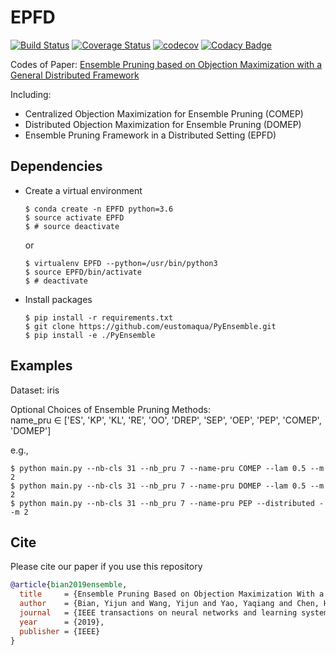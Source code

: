 # EPFD

[![Build Status](https://travis-ci.org/eustomaqua/EPFD.svg?branch=master)](https://travis-ci.org/eustomaqua/EPFD) 
[![Coverage Status](https://coveralls.io/repos/github/eustomaqua/EPFD/badge.svg)](https://coveralls.io/github/eustomaqua/EPFD) 
[![codecov](https://codecov.io/gh/eustomaqua/EPFD/branch/master/graph/badge.svg)](https://codecov.io/gh/eustomaqua/EPFD) 
[![Codacy Badge](https://api.codacy.com/project/badge/Grade/39ec3833188a4fefaab11a0a0df9c3b1)](https://www.codacy.com/manual/eustomaqua/EPFD?utm_source=github.com&amp;utm_medium=referral&amp;utm_content=eustomaqua/EPFD&amp;utm_campaign=Badge_Grade) 

Codes of Paper: [Ensemble Pruning based on Objection Maximization with a General Distributed Framework](https://arxiv.org/abs/1806.04899)

Including:
- Centralized Objection Maximization for Ensemble Pruning (COMEP)
- Distributed Objection Maximization for Ensemble Pruning (DOMEP)
- Ensemble Pruning Framework in a Distributed Setting (EPFD)

## Dependencies

- Create a virtual environment
  ```shell
  $ conda create -n EPFD python=3.6
  $ source activate EPFD
  $ # source deactivate
  ```
  or
  ```shell
  $ virtualenv EPFD --python=/usr/bin/python3
  $ source EPFD/bin/activate
  $ # deactivate
  ```

- Install packages
  ```shell
  $ pip install -r requirements.txt
  $ git clone https://github.com/eustomaqua/PyEnsemble.git
  $ pip install -e ./PyEnsemble
  ```

## Examples

Dataset: iris

Optional Choices of Ensemble Pruning Methods:  
name\_pru $\in$ \['ES', 'KP', 'KL', 'RE', 'OO', 'DREP', 'SEP', 'OEP', 'PEP', 'COMEP', 'DOMEP'\]

e.g.,
```shell
$ python main.py --nb-cls 31 --nb_pru 7 --name-pru COMEP --lam 0.5 --m 2
$ python main.py --nb-cls 31 --nb_pru 7 --name-pru DOMEP --lam 0.5 --m 2
$ python main.py --nb-cls 31 --nb_pru 7 --name-pru PEP --distributed --m 2
```

## Cite
Please cite our paper if you use this repository
```bib
@article{bian2019ensemble,
  title     = {Ensemble Pruning Based on Objection Maximization With a General Distributed Framework},
  author    = {Bian, Yijun and Wang, Yijun and Yao, Yaqiang and Chen, Huanhuan},
  journal   = {IEEE transactions on neural networks and learning systems},
  year      = {2019},
  publisher = {IEEE}
}
```

